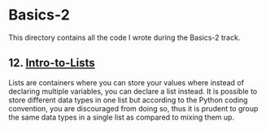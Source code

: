 # Basics-2

This directory contains all the code I wrote during the Basics-2 track.

## 12. [Intro-to-Lists](Python\1-StackUp-Notes\Basics-2\Intro-to-Lists.py)

Lists are containers where you can store your values where instead of declaring multiple variables, you can declare a list instead.
It is possible to store different data types in one list but according to the Python coding convention, you are discouraged from doing so, thus it is prudent to group the same data types in a single list as compared to mixing them up.
